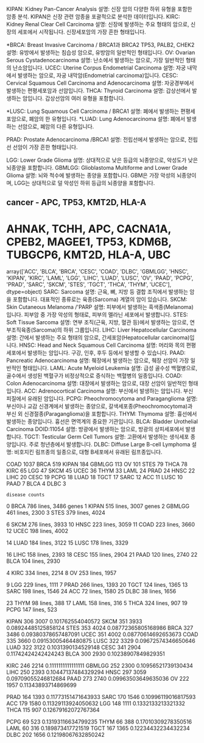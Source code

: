 KIPAN: Kidney Pan-Cancer Analysis
설명: 신장 암의 다양한 하위 유형을 포함한 암종 분석. KIPAN은 신장 관련 암종을 포괄적으로 분석한 데이터입니다.
KIRC: Kidney Renal Clear Cell Carcinoma
설명: 신장에 발생하는 주요 형태의 암으로, 신장의 세포에서 시작됩니다. 신장세포암의 가장 흔한 형태입니다.

*BRCA: Breast Invasive Carcinoma / BRCA1과 BRCA2 TP53, PALB2, CHEK2 
설명: 유방에서 발생하는 침습성 암으로, 유방암의 일반적인 형태입니다.
OV: Ovarian Serous Cystadenocarcinoma
설명: 난소에서 발생하는 암으로, 가장 일반적인 형태의 난소암입니다.
UCEC: Uterine Corpus Endometrial Carcinoma
설명: 자궁 내막에서 발생하는 암으로, 자궁 내막암(Endometrial carcinoma)입니다.
CESC: Cervical Squamous Cell Carcinoma and Adenocarcinoma
설명: 자궁경부에서 발생하는 편평세포암과 선암입니다.
THCA: Thyroid Carcinoma
설명: 갑상선에서 발생하는 암입니다. 갑상선암의 여러 유형을 포함합니다.

*LUSC: Lung Squamous Cell Carcinoma / BRCA1
설명: 폐에서 발생하는 편평세포암으로, 폐암의 한 유형입니다.
*LUAD: Lung Adenocarcinoma
설명: 폐에서 발생하는 선암으로, 폐암의 다른 유형입니다.

PRAD: Prostate Adenocarcinoma /BRCA1
설명: 전립선에서 발생하는 암으로, 전립선 선암이 가장 흔한 형태입니다.

LGG: Lower Grade Glioma
설명: 상대적으로 낮은 등급의 뇌종양으로, 악성도가 낮은 뇌종양을 포함합니다.
GBMLGG: Glioblastoma Multiforme and Lower Grade Glioma
설명: 뇌와 척수에 발생하는 종양을 포함합니다. GBM은 가장 악성의 뇌종양이며, LGG는 상대적으로 덜 악성인 하위 등급의 뇌종양을 포함합니다.
## cancer - APC, TP53, KMT2D, HLA-A
# AHNAK, TCHH, APC, CACNA1A, CPEB2, MAGEE1, TP53, KDM6B, TUBGCP6, KMT2D, HLA-A, UBC
array(['ACC', 'BLCA', 'BRCA', 'CESC', 'COAD', 'DLBC', 'GBMLGG', 'HNSC',
       'KIPAN', 'KIRC', 'LAML', 'LGG', 'LIHC', 'LUAD', 'LUSC', 'OV',
       'PAAD', 'PCPG', 'PRAD', 'SARC', 'SKCM', 'STES', 'TGCT', 'THCA',
       'THYM', 'UCEC'], dtype=object)
SARC: Sarcoma
설명: 근육, 뼈, 지방 등 결합 조직에서 발생하는 암을 포함합니다. 대표적인 종류로는 육종(Sarcoma) 계열의 암이 있습니다.
SKCM: Skin Cutaneous Melanoma /'PARP
설명: 피부에서 발생하는 흑색종(Melanoma)입니다. 피부암 중 가장 악성의 형태로, 피부의 멜라닌 세포에서 발생합니다.
STES: Soft Tissue Sarcoma
설명: 연부 조직(근육, 지방, 혈관 등)에서 발생하는 암으로, 연부조직육종(Sarcoma)의 하위 그룹입니다.
LIHC: Liver Hepatocellular Carcinoma
설명: 간에서 발생하는 주요 형태의 암으로, 간세포암(Hepatocellular carcinoma)입니다.
HNSC: Head and Neck Squamous Cell Carcinoma
설명: 머리와 목의 편평세포에서 발생하는 암입니다. 구강, 인후, 후두 등에서 발생할 수 있습니다.
PAAD: Pancreatic Adenocarcinoma
설명: 췌장에서 발생하는 암으로, 췌장 선암이 가장 일반적인 형태입니다.
LAML: Acute Myeloid Leukemia
설명: 급성 골수성 백혈병으로, 골수에서 생성된 백혈구가 비정상적으로 증식하는 백혈병의 일종입니다.
COAD: Colon Adenocarcinoma
설명: 대장에서 발생하는 암으로, 대장 선암이 일반적인 형태입니다.
ACC: Adrenocortical Carcinoma
설명: 부신에서 발생하는 암입니다. 부신 피질에서 유래된 암입니다.
PCPG: Pheochromocytoma and Paraganglioma
설명: 부신이나 교감 신경계에서 발생하는 종양으로, 갈색세포종(Pheochromocytoma)과 부신 외 신경절종(Paraganglioma)을 포함합니다.
THYM: Thymoma
설명: 흉선에서 발생하는 종양입니다. 흉선은 면역계의 중요한 기관입니다.
BLCA: Bladder Urothelial Carcinoma DOID:11054
설명: 방광에서 발생하는 암으로, 방광의 상피세포에서 발생합니다.
TGCT: Testicular Germ Cell Tumors
설명: 고환에서 발생하는 생식세포 종양입니다. 주로 청년층에서 발생합니다.
DLBC: Diffuse Large B-cell Lymphoma
설명: 비호지킨 림프종의 일종으로, 대형 B세포에서 유래된 림프종입니다.

COAD      1037
BRCA       519
KIPAN      184
GBMLGG     113
OV         101
STES        79
THCA        78
KIRC        65
LGG         47
SKCM        45
UCEC        36
THYM        33
LAML        24
PRAD        24
HNSC        22
LIHC        20
CESC        19
PCPG        18
LUAD        18
TGCT        17
SARC        12
ACC         11
LUSC        10
PAAD         7
BLCA         4
DLBC         3


	disease	counts
0	BRCA	786 lines, 3486 genes
1	KIPAN	515 lines, 3007 genes
2	GBMLGG	461 lines, 2300
3	STES	379 lines, 4024

6	SKCM	276 lines, 3933
10	HNSC	223 lines, 3059
11	COAD	223 lines, 3660
12	UCEC	198 lines, 4002

14	LUAD	184 lines, 3122
15	LUSC	178 lines, 3329


16	LIHC	158 lines, 2393
18	CESC	155 lines, 2904
21	PAAD	120 lines, 2740
22	BLCA	104 lines, 2930

4	KIRC	334 lines, 2214
8	OV	253 lines, 1957


9	LGG	229 lines, 1111
7	PRAD	266 lines, 1393
20	TGCT	124 lines, 1365
13	SARC	198 lines, 1546
24	ACC	72 lines, 1580
25	DLBC	38 lines, 1656

23	THYM	98 lines, 388
17	LAML	158 lines, 316
5	THCA	324 lines, 907
19	PCPG	147 lines, 523



KIPAN 306 3007 0.101762554040572
SKCM 351 3933 0.08924485125858124
STES 353 4024 0.08772365805168986
BRCA 327 3486 0.09380378657487091
UCEC 351 4002 0.08770614692653673
COAD 335 3660 0.09153005464480875
LUSC 322 3329 0.09672574346650646
LUAD 322 3122 0.1031390134529148
CESC 341 2904 0.11742424242424243
BLCA 300 2930 0.10238907849829351


KIRC 246 2214 0.1111111111111111
GBMLGG 252 2300 0.10956521739130434
LIHC 250 2393 0.10447137484329294
HNSC 297 3059 0.09709055246812684
PAAD 273 2740 0.09963503649635036
OV 222 1957 0.11343893714869699


PRAD 164 1393 0.11773151471643933
SARC 170 1546 0.10996119016817593
ACC 179 1580 0.11329113924050632
LGG 148 1111 0.1332133213321332
THCA 115 907 0.12679162072767364


PCPG 69 523 0.13193116634799235
THYM 66 388 0.17010309278350516
LAML 60 316 0.189873417721519
TGCT 167 1365 0.12234432234432234
DLBC 202 1656 0.12198067632850242
